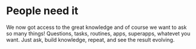 # People need it
We now got access to the great knowledge and of course we want to ask so many things!
Questions, tasks, routines, apps, superapps, whatevet you want.
Just ask, build knowledge, repeat, and see the result evolving.